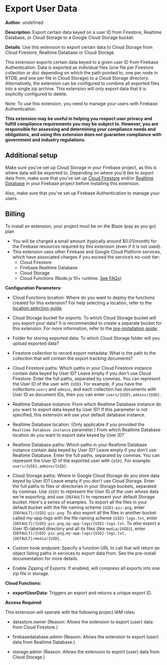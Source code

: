 # Export User Data

**Author**: undefined

**Description**: Export certain data keyed on a user ID from Firestore, Realtime Database, or Cloud Storage to a Google Cloud Storage bucket.

**Details**: Use this extension to export certain data to Cloud Storage from Cloud Firestore, Realtime Database or Cloud Storage.

This extension exports certain data keyed to a given user ID from Firebase Authentication. Data is exported as individual files (one file per Firestore collection or doc depending on which the path pointed to, one per node in RTDB, and one per file in Cloud Storage) to a Cloud Storage directory. Alternatively, the extension can be configured to combine all exported files into a single zip archive. This extension will only export data that it is explicitly configured to delete.

Note: To use this extension, you need to manage your users with Firebase Authentication.

**This extension may be useful in helping you respect user privacy and fulfill compliance requirements you may be subject to. However, you are responsible for assessing and determining your compliance needs and obligations, and using this extension does not guarantee compliance with government and industry regulations.**

## Additional setup

Make sure you’ve set up Cloud Storage in your Firebase project, as this is where data will be exported to. Depending on where you'd like to export data from, make sure that you've set up [Cloud Firestore](https://firebase.google.com/docs/firestore) and/or [Realtime Database](https://firebase.google.com/docs/database) in your Firebase project before installing this extension.

Also, make sure that you've set up Firebase Authentication to manage your users.

## Billing

To install an extension, your project must be on the Blaze (pay as you go) plan

- You will be charged a small amount (typically around $0.01/month) for the Firebase resources required by this extension (even if it is not used).
- This extension uses other Firebase and Google Cloud Platform services, which have associated charges if you exceed the service’s no-cost tier:
  - Cloud Firestore
  - Firebase Realtime Database
  - Cloud Storage
  - Cloud Functions (Node.js 10+ runtime. [See FAQs](https://firebase.google.com/support/faq#extensions-pricing))

**Configuration Parameters:**

- Cloud Functions location: Where do you want to deploy the functions created for this extension? For help selecting a location, refer to the [location selection guide](https://firebase.google.com/docs/functions/locations).

- Cloud Storage bucket for exports: To which Cloud Storage bucket will you export your data? It is recommended to create a separate bucket for this extension. For more information, refer to the [pre-installation guide](https://firebase.google.com/products/extensions/storage-resize-images).

- Folder for storing exported data: To which Cloud Storage folder will you upload exported data?

- Firestore collection to record export metadata: What is the path to the collection that will contain the export tracking documents?

- Cloud Firestore paths: Which paths in your Cloud Firestore instance contain data keyed by User ID? Leave empty if you don't use Cloud Firestore. Enter the full paths, separated by commas. You can represent the User ID of the user with `{UID}`. For example, if you have the collections `users` and `admins`, and each collection has documents with User ID as document IDs, then you can enter `users/{UID},admins/{UID}`.

- Realtime Database instance: From which Realtime Database instance do you want to export data keyed by User ID? If this parameter is not specified, this extension will use your default database instance.

- Realtime Database location: (Only applicable if you provided the `Realtime Database instance` parameter.) From which Realtime Database location do you want to export data keyed by User ID?

- Realtime Database paths: Which paths in your Realtime Database instance contain data keyed by User ID? Leave empty if you don't use Realtime Database. Enter the full paths, separated by commas. You can represent the User ID of the exported user with `{UID}`. For example: `users/{UID},admins/{UID}`.

- Cloud Storage paths: Where in Google Cloud Storage do you store data keyed by User ID? Leave empty if you don't use Cloud Storage. Enter the full paths to files or directories in your Storage buckets, separated by commas. Use `{UID}` to represent the User ID of the user whose data we're exporting, and use `{DEFAULT}` to represent your default Storage bucket. Here's a series of examples. To export all the files in your default bucket with the file naming scheme `{UID}-pic.png`, enter `{DEFAULT}/{UID}-pic.png`. To also export all the files in another bucket called my-app-logs with the file naming scheme `{UID}-logs.txt`, enter `{DEFAULT}/{UID}-pic.png,my-app-logs/{UID}-logs.txt`. To _also_ export a User ID-labeled directory and all its files (like `media/{UID}`), enter `{DEFAULT}/{UID}-pic.png,my-app-logs/{UID}-logs.txt,{DEFAULT}/media/{UID}`.

- Custom hook endpoint: Specify a function URL to call that will return an object listing paths in services to export data from. See the pre-install documentation for more details.

- Enable Zipping of Exports: If enabled, will compress all exports into one zip file in storage.

**Cloud Functions:**

- **exportUserData:** Triggers an export and returns a unique export ID.

**Access Required**:

This extension will operate with the following project IAM roles:

- datastore.owner (Reason: Allows the extension to export (user) data from Cloud Firestore.)

- firebasedatabase.admin (Reason: Allows the extension to export (user) data from Realtime Database.)

- storage.admin (Reason: Allows the extension to export (user) data from Cloud Storage.)
